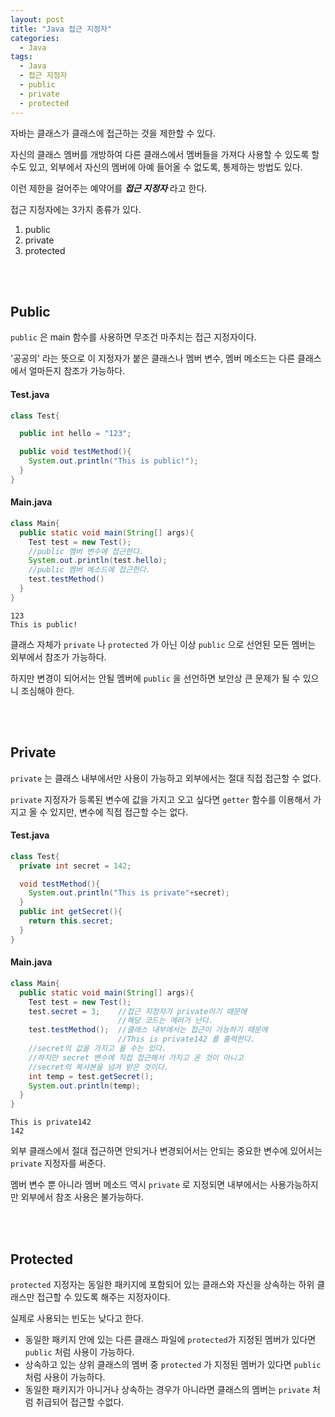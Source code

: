 ```yaml
---
layout: post
title: "Java 접근 지정자"
categories:
  - Java
tags:
  - Java
  - 접근 지정자
  - public
  - private
  - protected
---
```


자바는 클래스가 클래스에 접근하는 것을 제한할 수 있다.

자신의 클래스 멤버를 개방하여 다른 클래스에서 멤버들을 가져다 사용할 수 있도록 할 수도 있고, 외부에서 자신의 멤버에 아예 들어올 수 없도록, 통제하는 방법도 있다.

이런 제한을 걸어주는 예약어를 ***접근 지정자*** 라고 한다.

접근 지정자에는 3가지 종류가 있다.

1. public
2. private
3. protected

<br><br>

## Public

```public``` 은 main 함수를 사용하면 무조건 마주치는 접근 지정자이다.

'공공의' 라는 뜻으로 이 지정자가 붙은 클래스나 멤버 변수, 멤버 메소드는 다른 클래스에서 얼마든지 참조가 가능하다.

#### Test.java

```java
class Test{

  public int hello = "123";

  public void testMethod(){
    System.out.println("This is public!");
  }
}
```

#### Main.java

```java
class Main{
  public static void main(String[] args){
    Test test = new Test();
    //public 멤버 변수에 접근한다.
    System.out.println(test.hello);
    //public 멤버 메소드에 접근한다.
    test.testMethod()
  }
}
```

```
123
This is public!
```

클래스 자체가 ```private``` 나 ```protected``` 가 아닌 이상 ```public``` 으로 선언된 모든 멤버는 외부에서 참조가 가능하다.

하지만 변경이 되어서는 안될 멤버에 ```public``` 을 선언하면 보안상 큰 문제가 될 수 있으니 조심해야 한다.

<br><br>

## Private

```private``` 는 클래스 내부에서만 사용이 가능하고 외부에서는 절대 직접 접근할 수 없다.

```private``` 지정자가 등록된 변수에 값을 가지고 오고 싶다면 ```getter``` 함수를 이용해서 가지고 올 수 있지만, 변수에 직접 접근할 수는 없다.

#### Test.java

```java
class Test{
  private int secret = 142;

  void testMethod(){
    System.out.println("This is private"+secret);
  }
  public int getSecret(){
    return this.secret;
  }
}
```

#### Main.java

```java
class Main{
  public static void main(String[] args){
    Test test = new Test();
    test.secret = 3;	//접근 지정자가 private이기 때문에
    					//해당 코드는 에러가 난다.
    test.testMethod();	//클래스 내부에서는 접근이 가능하기 때문에
    					//This is private142 를 출력한다.
    //secret의 값을 가지고 올 수는 있다.
    //하지만 secret 변수에 직접 접근해서 가지고 온 것이 아니고
    //secret의 복사본을 넘겨 받은 것이다.
    int temp = test.getSecret();
    System.out.println(temp);
  }
}
```

```
This is private142
142
```

외부 클래스에서 절대 접근하면 안되거나 변경되어서는 안되는 중요한 변수에 있어서는 ```private``` 지정자를 써준다.

멤버 변수 뿐 아니라 멤버 메소드 역시 ```private``` 로 지정되면 내부에서는 사용가능하지만 외부에서 참조 사용은 불가능하다.

<br><br>





## Protected

```protected``` 지정자는 동일한 패키지에 포함되어 있는 클래스와 자신을 상속하는 하위 클래스만 접근할 수 있도록 해주는 지정자이다.

실제로 사용되는 빈도는 낮다고 한다.

+ 동일한 패키지 안에 있는 다른 클래스 파일에 ```protected```가 지정된 멤버가 있다면 ```public``` 처럼 사용이 가능하다.
+ 상속하고 있는 상위 클래스의 멤버 중 ```protected``` 가 지정된 멤버가 있다면  ```public``` 처럼 사용이 가능하다.
+ 동일한 패키지가 아니거나 상속하는 경우가 아니라면 클래스의 멤버는 ```private``` 처럼 취급되어 접근할 수없다.
